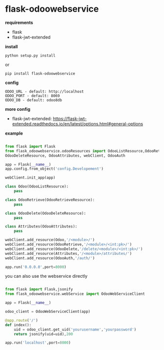 # flask-odoowebservice

**requirements**

* flask
* flask-jwt-extended

**install**

`python setup.py install`

or

`pip install flask-odoowebservice`

**config**

```
ODOO_URL - default: http://localhost
ODOO_PORT - default: 8069
ODOO_DB - default: odoo8db

```

**more config**

* flask-jwt-extended: https://flask-jwt-extended.readthedocs.io/en/latest/options.html#general-options

**example**

```python

from flask import Flask
from flask_odoowebservice.odooResources import OdooListResource,OdooRetrieveResource,\
OdooDeleteResource, OdooAttributes, webClient, OdooAuth

app = Flask(__name__)
app.config.from_object('config.Developement')

webClient.init_app(app)

class Odoo(OdooListResource):
    pass

class OdooRetrieve(OdooRetrieveResource):
    pass

class OdooDelete(OdooDeleteResource):
    pass

class Attributes(OdooAttributes):
    pass

webClient.add_resource(Odoo,'/<module>/')
webClient.add_resource(OdooRetrieve,'/<module>/<int:pk>/')
webClient.add_resource(OdooDelete,'/delete/<module>/<int:pk>/')
webClient.add_resource(Attributes,'/<module>/attributes/')
webClient.add_resource(OdooAuth,'/auth/')

app.run('0.0.0.0',port=8000)

```
you can also use the webservice directly

```python

from flask import Flask,jsonify
from flask_odoowebservice.webService import OdooWebServiceClient

app = Flask(__name__)

odoo_client = OdooWebServiceClient(app)

@app.route('/')
def index():
    uid = odoo_client.get_uid('yourusername','yourpassword')
    return jsonify(uid=uid),200

app.run('localhost',port=8000)

```







